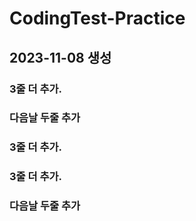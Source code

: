 # CodingTest-Practice
## 2023-11-08 생성
### 3줄 더 추가.
### 다음날 두줄 추가
### 3줄 더 추가.
### 3줄 더 추가.
### 다음날 두줄 추가
